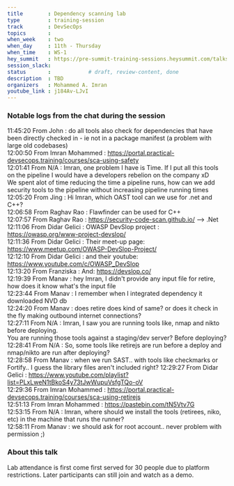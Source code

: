 ```yaml
---
title        : Dependency scanning lab
type         : training-session
track        : DevSecOps
topics       : 
when_week    : two
when_day     : 11th - Thursday
when_time    : WS-1
hey_summit   : https://pre-summit-training-sessions.heysummit.com/talks/dependency-scanning-lab/
session_slack:
status       :            # draft, review-content, done
description  : TBD
organizers   : Mohammed A. Imran
youtube_link : j184Av-LJvI
---
```



### Notable logs from the chat during the session 

11:45:20	 From John : do all tools also check for dependencies that have been directly checked in - ie not in a package manifest (a problem with large old codebases)   \
12:00:50	 From Imran Mohammed : https://portal.practical-devsecops.training/courses/sca-using-safety \
12:01:41	 From N/A : Imran, one problem I have is Time. If I put all this tools on the pipeline I would have a developers rebelion on the company xD  \
We spent alot of time reducing the time a pipeline runs, how can we add security tools to the pipeline without increasing pipeline running times  \
12:05:20	 From Jing : Hi Imran, which OAST tool can we use for .net and C++?  \
12:06:58	 From Raghav Rao : Flawfinder can be used for C++  \
12:07:57	 From Raghav Rao : https://security-code-scan.github.io/ —> .Net  \
12:11:06	 From Didar Gelici : OWASP DevSlop project : https://owasp.org/www-project-devslop/  \
12:11:36	 From Didar Gelici : Their meet-up page: https://www.meetup.com/OWASP-DevSlop-Project/  \
12:12:10	 From Didar Gelici : and their youtube: https://www.youtube.com/c/OWASP_DevSlop   \
12:13:20	 From Franziska : And: https://devslop.co/   \
12:19:39	 From Manav : hey Imran, I didn't provide any input file for retire, how does it know what's the input file  \
12:23:44	 From Manav : I remember when I integrated dependency it downloaded NVD db  \
12:24:20	 From Manav : does retire does kind of same? or does it check in the fly making outbound internet connections?  \
12:27:11	 From N/A : Imran, I saw you are running tools like, nmap and nikto before deploying.  \
You are running those tools against a staging/dev server? Before deploying?  \
12:28:41	 From N/A : So, some tools like retirejs are run before a deploy and nmap/nikto are run after deploying?  \
12:28:58	 From Manav : when we run SAST.. with tools like checkmarks or Fortify.. I guess the library files aren't included right?
12:29:27	 From Didar Gelici : https://www.youtube.com/playlist?list=PLxLweN1tBkoS4y73tJwWupuVsfgTQo-oV  \
12:29:36	 From Imran Mohammed : https://portal.practical-devsecops.training/courses/sca-using-retirejs   \
12:51:13	 From Imran Mohammed : https://pastebin.com/tN5Vtv7G  \
12:53:15	 From N/A : Imran, where should we install the tools (retirees, niko, etc) in the machine that runs the runner?  \
12:58:11	 From Manav : we should ask for root account.. never problem with permission ;)  


### About this talk

Lab attendance is first come first served for 30 people due to platform restrictions. 
Later participants can still join and watch as a demo.
